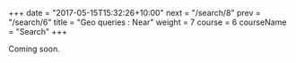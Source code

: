 +++
date = "2017-05-15T15:32:26+10:00"
next = "/search/8"
prev = "/search/6"
title = "Geo queries : Near"
weight = 7
course = 6
courseName = "Search"
+++

Coming soon.

